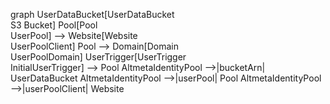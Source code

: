 graph
    UserDataBucket[UserDataBucket<br>S3 Bucket]
    Pool[Pool<br>UserPool] -->  Website[Website<br>UserPoolClient]
    Pool --> Domain[Domain<br>UserPoolDomain]
    UserTrigger[UserTrigger<br>InitialUserTrigger] --> Pool
    AltmetaIdentityPool -->|bucketArn| UserDataBucket
    AltmetaIdentityPool -->|userPool| Pool
    AltmetaIdentityPool -->|userPoolClient| Website
